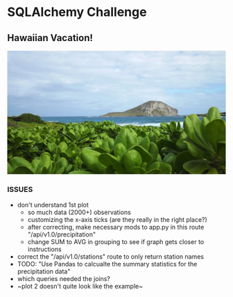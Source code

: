 # SQLAlchemy Challenge

## Hawaiian Vacation!

![Adobe free](https://github.com/ejbaq49/sqlalchemy-challenge/blob/master/Resources/negative-space-hawaii-water-plants-landscape-1062x598.jpg?raw=true)


### ISSUES
* don't understand 1st plot
  * so much data (2000+) observations
  * customizing the x-axis ticks (are they really in the right place?)
  * after correcting, make necessary mods to app.py in this route "/api/v1.0/precipitation"
  * change SUM to AVG in grouping to see if graph gets closer to instructions
* correct the "/api/v1.0/stations" route to only return station names
* TODO: "Use Pandas to calcualte the summary statistics for the precipitation data"
* which queries needed the joins?
* ~plot 2 doesn't quite look like the example~
